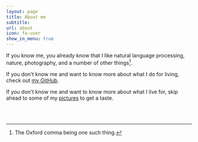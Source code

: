 ```yaml
---
layout: page
title: About me
subtitle:
url: about
icon: fa-user
show_in_menu: true
---
```

If you know me, you already know that I like natural language processing, nature, photography, and a number of other things[^1].

If you don't know me and want to know more about what I do for living, check out [my GitHub](https://github.com/samsucik).

If you don't know me and want to know more about what I live for, skip ahead to some of my [pictures](/birds) to get a taste.

<br/>
<br/>

[^1]: The Oxford comma being one such thing.